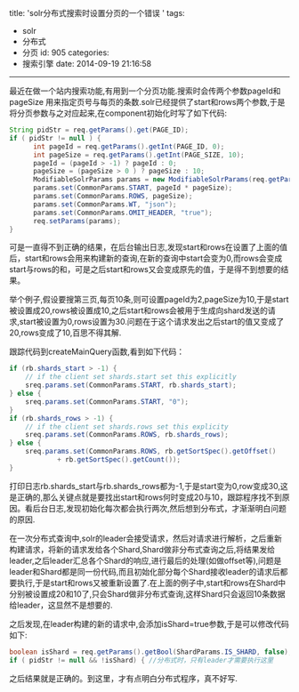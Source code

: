 title: 'solr分布式搜索时设置分页的一个错误 '
tags:
  - solr
  - 分布式
  - 分页
id: 905
categories:
  - 搜索引擎
date: 2014-09-19 21:16:58
---

最近在做一个站内搜索功能,有用到一个分页功能.搜索时会传两个参数pageId和pageSize 用来指定页号与每页的条数.solr已经提供了start和rows两个参数,于是将分页参数与之对应起来,在component初始化时写了如下代码:
``` java
String pidStr = req.getParams().get(PAGE_ID);
if ( pidStr != null ) { 
      int pageId = req.getParams().getInt(PAGE_ID, 0);
      int pageSize = req.getParams().getInt(PAGE_SIZE, 10);
      pageId = (pageId > -1) ? pageId : 0; 
      pageSize = (pageSize > 0 ) ? pageSize : 10; 
      ModifiableSolrParams params = new ModifiableSolrParams(req.getParams());
      params.set(CommonParams.START, pageId * pageSize);
      params.set(CommonParams.ROWS, pageSize);
      params.set(CommonParams.WT, "json");
      params.set(CommonParams.OMIT_HEADER, "true");
      req.setParams(params);
}
```
可是一直得不到正确的结果，在后台输出日志,发现start和rows在设置了上面的值后，start和rows会用来构建新的查询,在新的查询中start会变为0,而rows会变成start与rows的和，可是之后start和rows又会变成原先的值，于是得不到想要的结果。

举个例子,假设要搜第三页,每页10条,则可设置pageId为2,pageSize为10,于是start被设置成20,rows被设置成10,之后start和rows会被用于生成向shard发送的请求,start被设置为0,rows设置为30.问题在于这个请求发出之后start的值又变成了20,rows变成了10,百思不得其解.

跟踪代码到createMainQuery函数,看到如下代码：
``` java
if (rb.shards_start > -1) {
    // if the client set shards.start set this explicitly
    sreq.params.set(CommonParams.START, rb.shards_start);
} else {
    sreq.params.set(CommonParams.START, "0");
}
if (rb.shards_rows > -1) {
    // if the client set shards.rows set this explicity
    sreq.params.set(CommonParams.ROWS, rb.shards_rows);
} else {
    sreq.params.set(CommonParams.ROWS, rb.getSortSpec().getOffset()
            + rb.getSortSpec().getCount());
}
```
打印日志rb.shards_start与rb.shards_rows都为-1,于是start变为0,row变成30,这是正确的,那么关键点就是要找出start和rows何时变成20与10，跟踪程序找不到原因。看后台日志,发现初始化每次都会执行两次,然后想到分布式，才渐渐明白问题的原因.

在一次分布式查询中,solr的leader会接受请求，然后对请求进行解析，之后重新构建请求，将新的请求发给各个Shard,Shard做非分布式查询之后,将结果发给leader,之后leader汇总各个Shard的响应,进行最后的处理(如做offset等),问题是leader和Shard都是同一份代码,而且初始化部分每个Shard接收leader的请求后都要执行,于是start和rows又被重新设置了.在上面的例子中,start和rows在Shard中分别被设置成20和10了,只会Shard做非分布式查询,这样Shard只会返回10条数据给leader，这显然不是想要的.

之后发现,在leader构建的新的请求中,会添加isShard=true参数,于是可以修改代码如下:
``` java
boolean isShard = req.getParams().getBool(ShardParams.IS_SHARD, false);
if ( pidStr != null && !isShard) { //分布式时，只有leader才需要执行这里
```
之后结果就是正确的。到这里，才有点明白分布式程序，真不好写.